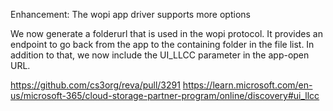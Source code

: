 Enhancement: The wopi app driver supports more options

We now generate a folderurl that is used in the wopi protocol. It provides an endpoint to go back from the app to the containing folder in the file list. In addition to that, we now include the UI_LLCC parameter in the app-open URL.

https://github.com/cs3org/reva/pull/3291
https://learn.microsoft.com/en-us/microsoft-365/cloud-storage-partner-program/online/discovery#ui_llcc
